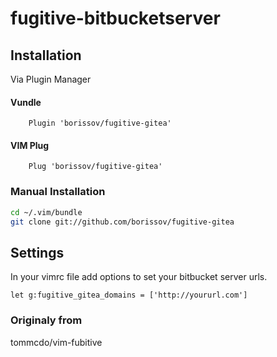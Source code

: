 # fugitive-bitbucketserver

## Installation

Via Plugin Manager
#### Vundle
```viml
    Plugin 'borissov/fugitive-gitea'
```
#### VIM Plug 
```viml
    Plug 'borissov/fugitive-gitea'
```
### Manual Installation
```bash
cd ~/.vim/bundle
git clone git://github.com/borissov/fugitive-gitea
```

## Settings
In your vimrc file add options to set your bitbucket server urls.

```viml
let g:fugitive_gitea_domains = ['http://yoururl.com'] 
```


### Originaly from
tommcdo/vim-fubitive
